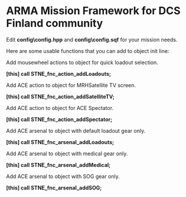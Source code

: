 # ARMA Mission Framework for DCS Finland community

Edit **config\config.hpp** and **config\config.sqf** for your mission needs.

Here are some usable functions that you can add to object init line:

Add mousewheel actions to object for quick loadout selection.

**[this] call STNE_fnc_action_addLoadouts;**

Add ACE action to object for MRHSatellite TV screen.

**[this] call STNE_fnc_action_addSatelliteTV;**

Add ACE action to object for ACE Spectator.

**[this] call STNE_fnc_action_addSpectator;**

Add ACE arsenal to object with default loadout gear only.

**[this] call STNE_fnc_arsenal_addLoadouts;**

Add ACE arsenal to object with medical gear only.

**[this] call STNE_fnc_arsenal_addMedical;**

Add ACE arsenal to object with SOG gear only.

**[this] call STNE_fnc_arsenal_addSOG;**
